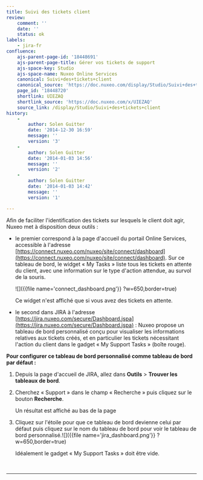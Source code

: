 ```yaml
---
title: Suivi des tickets client
review:
    comment: ''
    date: ''
    status: ok
labels:
    - jira-fr
confluence:
    ajs-parent-page-id: '18448691'
    ajs-parent-page-title: Gérer vos tickets de support
    ajs-space-key: Studio
    ajs-space-name: Nuxeo Online Services
    canonical: Suivi+des+tickets+client
    canonical_source: 'https://doc.nuxeo.com/display/Studio/Suivi+des+tickets+client'
    page_id: '18448720'
    shortlink: UIEZAQ
    shortlink_source: 'https://doc.nuxeo.com/x/UIEZAQ'
    source_link: /display/Studio/Suivi+des+tickets+client
history:
    - 
        author: Solen Guitter
        date: '2014-12-30 16:59'
        message: ''
        version: '3'
    - 
        author: Solen Guitter
        date: '2014-01-03 14:56'
        message: ''
        version: '2'
    - 
        author: Solen Guitter
        date: '2014-01-03 14:42'
        message: ''
        version: '1'

---
```

Afin de faciliter l'identification des tickets sur lesquels le client doit agir, Nuxeo met &agrave; disposition deux outils :

*   le premier correspond &agrave; la page d'accueil du portail Online Services, accessible &agrave; l'adresse [https://connect.nuxeo.com/nuxeo/site/connect/dashboard](https://connect.nuxeo.com/nuxeo/site/connect/dashboard). Sur ce tableau de bord, le widget &laquo; My Tasks &raquo; liste tous les tickets en attente du client, avec une information sur le type d'action attendue, au survol de la souris.

    ![]({{file name='connect_dashboard.png'}} ?w=650,border=true)

    Ce widget n'est affich&eacute; que si vous avez des tickets en attente.

*   le second dans JIRA &agrave; l'adresse [https://jira.nuxeo.com/secure/Dashboard.jspa](https://jira.nuxeo.com/secure/Dashboard.jspa) : Nuxeo propose un tableau de bord personnalis&eacute; con&ccedil;u pour visualiser les informations relatives aux tickets cr&eacute;&eacute;s, et en particulier les tickets n&eacute;cessitant l'action du client dans le gadget &laquo; My Support Tasks &raquo; (bo&icirc;te rouge).

**Pour configurer ce tableau de bord personnalis&eacute; comme tableau de bord par d&eacute;faut :**

1.  Depuis la page d'accueil de JIRA, allez dans **Outils** > **Trouver les tableaux de bord**.

2.  Cherchez &laquo; Support &raquo; dans le champ &laquo; Recherche &raquo; puis cliquez sur le bouton **Recherche**.

    Un r&eacute;sultat est affich&eacute; au bas de la page

3.  Cliquez sur l'&eacute;toile pour que ce tableau de bord devienne celui par d&eacute;faut puis cliquez sur le nom du tableau de bord pour voir le tableau de bord personnalis&eacute;.![]({{file name='jira_dashboard.png'}} ?w=650,border=true)

    Id&eacute;alement le gadget &laquo; My Support Tasks &raquo; doit &ecirc;tre vide.

&nbsp;

* * *